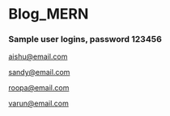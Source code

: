 # Blog_MERN

### Sample user logins, password 123456
aishu@email.com

sandy@email.com 

roopa@email.com 

varun@email.com 
